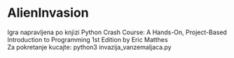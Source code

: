 # AlienInvasion
Igra napravljena po knjizi Python Crash Course: A Hands-On, Project-Based Introduction to Programming 1st Edition
by Eric Matthes<br>
Za pokretanje kucajte: python3 invazija_vanzemaljaca.py
